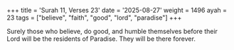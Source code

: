 +++
title = 'Surah 11, Verses 23'
date = '2025-08-27'
weight = 1496
ayah = 23
tags = ["believe", "faith", "good", "lord", "paradise"]
+++

Surely those who believe, do good, and humble themselves before their Lord will be the residents of Paradise. They will be there forever.
